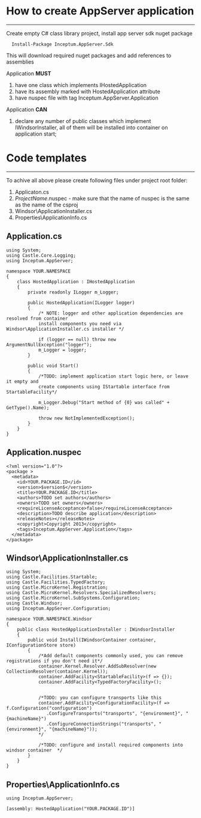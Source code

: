 # How to create AppServer application #
----------------

Create empty C# class library project, install app server sdk nuget package 

```
  Install-Package Inceptum.AppServer.Sdk
``` 

This will download required nuget packages and add references to assemblies

Application **MUST** 
	
1. have one class which implements IHostedApplication	 
2. have its assembly marked with HostedApplication attribute 
3. have nuspec file with tag Inceptum.AppServer.Application

Application **CAN** 

1. declare any number of public classes which implement IWindsorInstaller, all of them will be installed into container on application start;

# Code templates #
----------------
To achive all above please create following files under project root folder:

1. Applicaton.cs
2. $ProjectName$.nuspec - make sure that the name of nuspec is the same as the name of the csproj
3. Windsor\ApplicationInstaller.cs
4. Properties\ApplicationInfo.cs 

## Application.cs  ##
    
    using System;
    using Castle.Core.Logging;
    using Inceptum.AppServer;
    
    namespace YOUR.NAMESPACE
    {
    	class HostedApplication : IHostedApplication
    	{
    		private readonly ILogger m_Logger;
    				
    		public HostedApplication(ILogger logger) 
    		{
    			/* NOTE: logger and other application dependencies are resolved from container
    			install components you need via Windsor\ApplicationInstaller.cs installer */
    
    			if (logger == null) throw new ArgumentNullException("logger");
    			m_Logger = logger;
    		}	
    
    		public void Start()
    		{
    			/*TODO: implement application start logic here, or leave it empty and 
    			create components using IStartable interface from StartableFacility*/
    
    			m_Logger.Debug("Start method of {0} was called" + GetType().Name);
    
    			throw new NotImplementedException();
    		}
    	}
    }

## Application.nuspec ##

    <?xml version="1.0"?>
    <package >
      <metadata>
    	<id>YOUR.PACKAGE.ID</id>
    	<version>$version$</version>
    	<title>YOUR.PACKAGE.ID</title>
    	<authors>TODO set authors</authors>
    	<owners>TODO set owners</owners>
    	<requireLicenseAcceptance>false</requireLicenseAcceptance>
    	<description>TODO describe application</description>
    	<releaseNotes></releaseNotes>
    	<copyright>Copyright 2013</copyright>
    	<tags>Inceptum.AppServer.Application</tags>
      </metadata>
    </package>

## Windsor\ApplicationInstaller.cs ##

    using System;
    using Castle.Facilities.Startable;
    using Castle.Facilities.TypedFactory;
    using Castle.MicroKernel.Registration;
    using Castle.MicroKernel.Resolvers.SpecializedResolvers;
    using Castle.MicroKernel.SubSystems.Configuration;
    using Castle.Windsor;
    using Inceptum.AppServer.Configuration;
    
    namespace YOUR.NAMESPACE.Windsor
    {
    	public class HostedApplicationInstaller : IWindsorInstaller
    	{
    		public void Install(IWindsorContainer container, IConfigurationStore store)
		    {
			    /*Add default components commonly used, you can remove registrations if you don't need it*/
			    container.Kernel.Resolver.AddSubResolver(new CollectionResolver(container.Kernel));
			    container.AddFacility<StartableFacility>(f => {});
			    container.AddFacility<TypedFactoryFacility>();
			    
			     
			    /*TODO: you can configure transports like this
			    container.AddFacility<ConfigurationFacility>(f => f.Configuration("configuration")
			       .ConfigureTransports("transports", "{environment}", "{machineName}")
			       .ConfigureConnectionStrings("transports", "{environment}", "{machineName}"));
			    */
			    
			    /*TODO: configure and install required components into windsor container  */ 
		    }
		}
    }


## Properties\ApplicationInfo.cs ##
    using Inceptum.AppServer;
    
    [assembly: HostedApplication("YOUR.PACKAGE.ID")]





